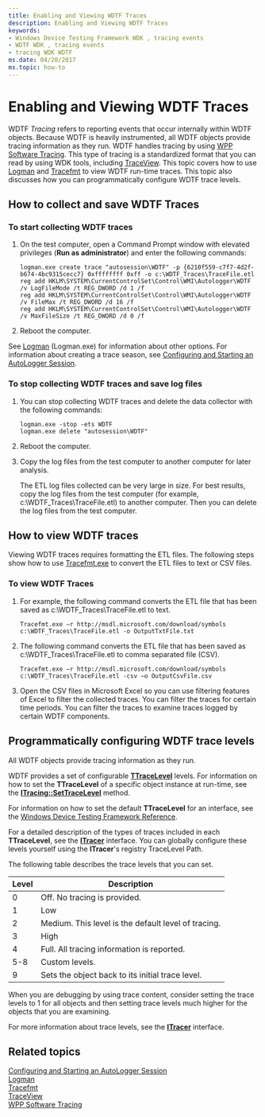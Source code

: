 ```yaml
---
title: Enabling and Viewing WDTF Traces
description: Enabling and Viewing WDTF Traces
keywords:
- Windows Device Testing Framework WDK , tracing events
- WDTF WDK , tracing events
- tracing WDK WDTF
ms.date: 04/20/2017
ms.topic: how-to
---
```


# Enabling and Viewing WDTF Traces

WDTF *Tracing* refers to reporting events that occur internally within WDTF objects. Because WDTF is heavily instrumented, all WDTF objects provide tracing information as they run. WDTF handles tracing by using [WPP Software Tracing](../devtest/wpp-software-tracing.md). This type of tracing is a standardized format that you can read by using WDK tools, including [TraceView](../devtest/using-traceview.md). This topic covers how to use [Logman](/previous-versions/windows/it-pro/windows-server-2012-R2-and-2012/cc753820(v=ws.11)) and [Tracefmt](../devtest/tracefmt.md) to view WDTF run-time traces. This topic also discusses how you can programmatically configure WDTF trace levels.

## How to collect and save WDTF Traces

### To start collecting WDTF traces

1. On the test computer, open a Command Prompt window with elevated privileges (**Run as administrator**) and enter the following commands:

    ```syntax
    logman.exe create trace "autosession\WDTF" -p {6210f559-c7f7-4d2f-b674-4bc9315cecc7} 0xffffffff 0xff -o c:\WDTF_Traces\TraceFile.etl
    reg add HKLM\SYSTEM\CurrentControlSet\Control\WMI\Autologger\WDTF /v LogFileMode /t REG_DWORD /d 1 /f
    reg add HKLM\SYSTEM\CurrentControlSet\Control\WMI\Autologger\WDTF /v FileMax /t REG_DWORD /d 16 /f
    reg add HKLM\SYSTEM\CurrentControlSet\Control\WMI\Autologger\WDTF /v MaxFileSize /t REG_DWORD /d 0 /f
    ```

2. Reboot the computer.

See [Logman](/previous-versions/windows/it-pro/windows-server-2012-R2-and-2012/cc753820(v=ws.11)) (Logman.exe) for information about other options. For information about creating a trace season, see [Configuring and Starting an AutoLogger Session](/windows/desktop/ETW/configuring-and-starting-an-autologger-session).

### To stop collecting WDTF traces and save log files

1. You can stop collecting WDTF traces and delete the data collector with the following commands:

    ```syntax
    logman.exe -stop -ets WDTF
    logman.exe delete "autosession\WDTF"
    ```

2. Reboot the computer.
3. Copy the log files from the test computer to another computer for later analysis.

    The ETL log files collected can be very large in size. For best results, copy the log files from the test computer (for example, c:\\WDTF\_Traces\\TraceFile.etl) to another computer. Then you can delete the log files from the test computer.

## How to view WDTF traces

Viewing WDTF traces requires formatting the ETL files. The following steps show how to use [Tracefmt.exe](../devtest/tracefmt.md) to convert the ETL files to text or CSV files.

### To view WDTF Traces

1. For example, the following command converts the ETL file that has been saved as c:\\WDTF\_Traces\\TraceFile.etl to text.

    ```syntax
    Tracefmt.exe –r http://msdl.microsoft.com/download/symbols c:\WDTF_Traces\TraceFile.etl -o OutputTxtFile.txt
    ```

2. The following command converts the ETL file that has been saved as c:\\WDTF\_Traces\\TraceFile.etl to comma separated file (CSV).

    ```syntax
    Tracefmt.exe –r http://msdl.microsoft.com/download/symbols c:\WDTF_Traces\TraceFile.etl -csv –o OutputCsvFile.csv
    ```

3. Open the CSV files in Microsoft Excel so you can use filtering features of Excel to filter the collected traces. You can filter the traces for certain time periods. You can filter the traces to examine traces logged by certain WDTF components.

## Programmatically configuring WDTF trace levels

All WDTF objects provide tracing information as they run.

WDTF provides a set of configurable [**TTraceLevel**](/windows-hardware/drivers/ddi/wdtf/ne-wdtf-__midl___midl_itf_wdtf_0000_0001_0001) levels. For information on how to set the **TTraceLevel** of a specific object instance at run-time, see the [**ITracing::SetTraceLevel**](/windows-hardware/drivers/ddi/wdtf/nf-wdtf-itracing-settracelevel) method.

For information on how to set the default **TTraceLevel** for an interface, see the [Windows Device Testing Framework Reference](/windows-hardware/drivers/ddi/_dtf/index).

For a detailed description of the types of traces included in each **TTraceLevel**, see the [**ITracer**](/windows-hardware/drivers/ddi/wdtf/nn-wdtf-itracer) interface. You can globally configure these levels yourself using the **ITracer**'s registry TraceLevel Path.

The following table describes the trace levels that you can set.

|Level|Description|
|----|----|
|0|Off. No tracing is provided.|
|1|Low|
|2|Medium. This level is the default level of tracing.|
|3|High|
|4|Full. All tracing information is reported.|
|5-8|Custom levels.|
|9|Sets the object back to its initial trace level.|

When you are debugging by using trace content, consider setting the trace levels to 1 for all objects and then setting trace levels much higher for the objects that you are examining.

For more information about trace levels, see the [**ITracer**](/windows-hardware/drivers/ddi/wdtf/nn-wdtf-itracer) interface.

## Related topics

[Configuring and Starting an AutoLogger Session](/windows/desktop/ETW/configuring-and-starting-an-autologger-session)  
[Logman](/previous-versions/windows/it-pro/windows-server-2012-R2-and-2012/cc753820(v=ws.11))  
[Tracefmt](../devtest/tracefmt.md)  
[TraceView](../devtest/using-traceview.md)  
[WPP Software Tracing](../devtest/wpp-software-tracing.md)
